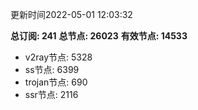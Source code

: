 更新时间2022-05-01 12:03:32

**总订阅: 241**
**总节点: 26023**
**有效节点: 14533**
- v2ray节点: 5328
- ss节点: 6399
- trojan节点: 690
- ssr节点: 2116
